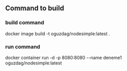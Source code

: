 ## Command to build
### build command
docker image build -t oguzdag/nodesimple:latest .

### run command
docker container run -d -p 8080:8080 --name deneme1 oguzdag/nodesimple:latest
